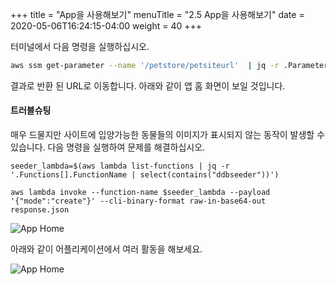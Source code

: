 +++
title = "App을 사용해보기"
menuTitle = "2.5 App을 사용해보기"
date = 2020-05-06T16:24:15-04:00
weight = 40
+++

터미널에서 다음 명령을 실행하십시오.
```bash
aws ssm get-parameter --name '/petstore/petsiteurl'  | jq -r .Parameter.Value
```
결과로 반환 된 URL로 이동합니다. 아래와 같이 앱 홈 화면이 보일 것입니다.
#### 트러블슈팅

매우 드물지만 사이트에 입양가능한 동물들의 이미지가 표시되지 않는 동작이 발생할 수 있습니다. 다음 명령을 실행하여 문제를 해결하십시오.

```
seeder_lambda=$(aws lambda list-functions | jq -r '.Functions[].FunctionName | select(contains("ddbseeder"))')

aws lambda invoke --function-name $seeder_lambda --payload '{"mode":"create"}' --cli-binary-format raw-in-base64-out response.json

```

![App Home](/images/playaround/home.png)


아래와 같이 어플리케이션에서 여러 활동을 해보세요.

![App Home](/images/playaround/play.gif)
